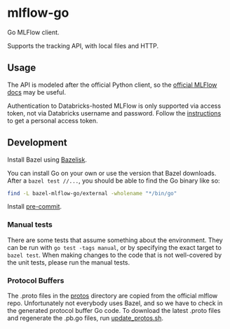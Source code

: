 # mlflow-go

Go MLFlow client.

Supports the tracking API, with local files and HTTP.

## Usage

The API is modeled after the official Python client, so the [official MLFlow docs](https://mlflow.org/docs/latest/tracking.html) may be useful.

Authentication to Databricks-hosted MLFlow is only supported via access token, not via Databricks username and password.
Follow the [instructions](https://docs.databricks.com/dev-tools/api/latest/authentication.html#generate-a-personal-access-token)
to get a personal access token.

## Development

Install Bazel using [Bazelisk](https://github.com/bazelbuild/bazelisk/blob/master/README.md).

You can install Go on your own or use the version that Bazel downloads.
After a `bazel test //...`, you should be able to find the Go binary like so:

```sh
find -L bazel-mlflow-go/external -wholename "*/bin/go"
```

Install [pre-commit](https://pre-commit.com/).

### Manual tests

There are some tests that assume something about the environment.
They can be run with `go test -tags manual`, or by specifying the exact
target to `bazel test`. When making changes to the code that is not well-covered by
the unit tests, please run the manual tests.

### Protocol Buffers

The .proto files in the [protos](protos) directory are copied from the official mlflow repo.
Unfortunately not everybody uses Bazel, and so we have to check in the generated
protocol buffer Go code.
To download the latest .proto files and regenerate the .pb.go files, run
[update_protos.sh](tools/update_protos.sh).

